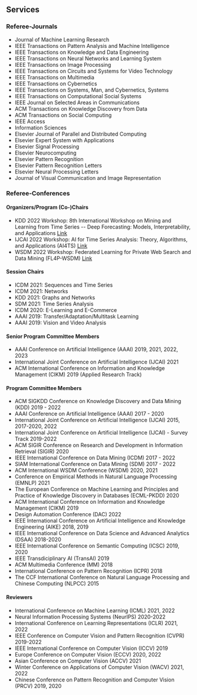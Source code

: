## Services

### Referee-Journals

* Journal of Machine Learning Research
* IEEE Transactions on Pattern Analysis and Machine Intelligence
* IEEE Transactions on Knowledge and Data Engineering
* IEEE Transactions on Neural Networks and Learning System
* IEEE Transactions on Image Processing
* IEEE Transactions on Circuits and Systems for Video Technology
* IEEE Transactions on Multimedia
* IEEE Transactions on Cybernetics
* IEEE Transactions on Systems, Man, and Cybernetics, Systems
* IEEE Transactions on Computational Social Systems
* IEEE Journal on Selected Areas in Communications
* ACM Transactions on Knowledge Discovery from Data
* ACM Transactions on Social Computing
* IEEE Access
* Information Sciences
* Elsevier Journal of Parallel and Distributed Computing
* Elsevier Expert System with Applications
* Elsevier Signal Processing
* Elsevier Neurocomputing
* Elsevier Pattern Recognition
* Elsevier Pattern Recognition Letters
* Elsevier Neural Processing Letters
* Journal of Visual Communication and Image Representation

### Referee-Conferences

#### Organizers/Program (Co-)Chairs
* KDD 2022 Workshop: 8th International Workshop on Mining and Learning from Time Series -- Deep Forecasting: Models, Interpretability, and Applications [Link](https://kdd-milets.github.io/milets2022/)
* IJCAI 2022 Workshop: AI for Time Series Analysis: Theory, Algorithms, and Applications (AI4TS) [Link](https://ai4ts.github.io/)
* WSDM 2022 Workshop: Federated Learning for Private Web Search and Data Mining (FL4P-WSDM) [Link](https://fl4p-wsdm.github.io/)

#### Session Chairs
* ICDM 2021: Sequences and Time Series
* ICDM 2021: Networks
* KDD 2021:  Graphs and Networks
* SDM 2021: Time Series Analysis
* ICDM 2020: E-Learning and E-Commerce
* AAAI 2019: Transfer/Adaptation/Multitask Learning
* AAAI 2019: Vision and Video Analysis

#### Senior Program Committee Members

* AAAI Conference on Artificial Intelligence (AAAI) 2019, 2021, 2022, 2023
* International Joint Conference on Artificial Intelligence (IJCAI) 2021
* ACM International Conference on Information and Knowledge Management (CIKM) 2019 (Applied Research Track)

#### Program Committee Members

* ACM SIGKDD Conference on Knowledge Discovery and Data Mining (KDD) 2019 - 2022
* AAAI Conference on Artificial Intelligence (AAAI) 2017 - 2020
* International Joint Conference on Artificial Intelligence (IJCAI) 2015, 2017-2020, 2022
* International Joint Conference on Artificial Intelligence (IJCAI) - Survey Track 2019-2022
* ACM SIGIR Conference on Research and Development in Information Retrieval (SIGIR) 2020
* IEEE International Conference on Data Mining (ICDM) 2017 - 2022
* SIAM International Conference on Data Mining (SDM) 2017 - 2022
* ACM International WSDM Conference (WSDM) 2020, 2021
* Conference on Empirical Methods in Natural Language Processing (EMNLP) 2021
* The European Conference on Machine Learning and Principles and Practice of Knowledge Discovery in Databases (ECML-PKDD) 2020
* ACM International Conference on Information and Knowledge Management (CIKM) 2019
* Design Automation Conference (DAC) 2022
* IEEE International Conference on Artificial Intelligence and Knowledge Engineering (AIKE) 2018, 2019
* IEEE International Conference on Data Science and Advanced Analytics (DSAA) 2018-2020
* IEEE International Conference on Semantic Computing (ICSC) 2019, 2020
* IEEE Transdiciplinary AI (TransAI) 2019
* ACM Multimedia Conference (MM) 2018
* International Conference on Pattern Recognition (ICPR) 2018
* The CCF International Conference on Natural Language Processing and Chinese Computing (NLPCC) 2015

#### Reviewers

* International Conference on Machine Learning (ICML) 2021, 2022
* Neural Information Processing Systems (NeurIPS) 2020-2022
* International Conference on Learning Representations (ICLR) 2021, 2022
* IEEE Conference on Computer Vision and Pattern Recognition (CVPR) 2019-2022
* IEEE International Conference on Computer Vision (ICCV) 2019
* Europe Conference on Computer Vision (ECCV) 2020, 2022
* Asian Conference on Computer Vision (ACCV) 2021
* Winter Conference on Applications of Computer Vision (WACV) 2021, 2022
* Chinese Conference on Pattern Recognition and Computer Vision (PRCV) 2019, 2020
